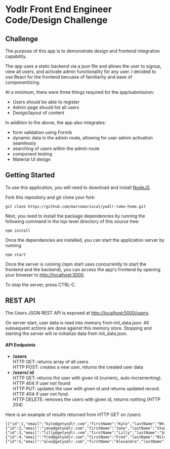 # Yodlr Front End Engineer Code/Design Challenge

## Challenge

The purpose of this app is to demonstrate design and frontend integration capability.

The app uses a static backend via a json file and allows the user to signup, view all users, and activate admin functionality for any user. I decided to use React for the frontend becuase of familiarity and ease of componentizing.

At a minimum, there were three things required for the app/submission:

- Users should be able to register
- Admin page should list all users
- Design/layout of content

In addition to the above, the app also integrates:

- form validation using Formik
- dynamic data in the admin route, allowing for user admin activation seamlessly
- searching of users within the admin route
- component testing
- Material UI design

## Getting Started

To use this application, you will need to download and install [NodeJS](http://nodejs.org/download/).

Fork this repository and git clone your fork:

`git clone https://github.com/marcomariscal/yodlr-take-home.git`

Next, you need to install the package dependencies by running the following command in the top-level directory of this source tree:

```
npm install
```

Once the dependancies are installed, you can start the application server by running

```
npm start
```

Once the server is running (npm start uses concurrently to start the frontend and the backend), you can access the app's frontend by opening your browser to [http://localhost:3000](http://localhost:3000).

To stop the server, press CTRL-C.

## REST API

The Users JSON REST API is exposed at [http://localhost:5000/users](http://localhost:5000).

On server start, user data is read into memory from init_data.json. All subsequent actions are done against this memory store. Stopping and starting the server will re-initialize data from init_data.json.

#### API Endpoints

- **/users**  
  HTTP GET: returns array of all users  
  HTTP POST: creates a new user, returns the created user data
- **/users/:id**  
  HTTP GET: returns the user with given id (numeric, auto-incrementing). HTTP 404 if user not found  
  HTTP PUT: updates the user with given id and returns updated record. HTTP 404 if user not fund.  
  HTTP DELETE: removes the users with given id, returns nothing (HTTP 204)

Here is an example of results returned from HTTP GET on /users:

```
[{"id":1,"email":"kyle@getyodlr.com","firstName":"Kyle","lastName":"White","state":"active"},
{"id":2,"email":"jane@getyodlr.com","firstName":"Jane","lastName":"Stone","state":"active"},
{"id":3,"email":"lilly@getyodlr.com","firstName":"Lilly","lastName":"Smith","state":"pending"},
{"id":4,"email":"fred@getyodlr.com","firstName":"Fred","lastName":"Miles","state":"pending"},
{"id":5,"email":"alex@getyodlr.com","firstName":"Alexandra","lastName":"Betts","state":"pending"}]
```
